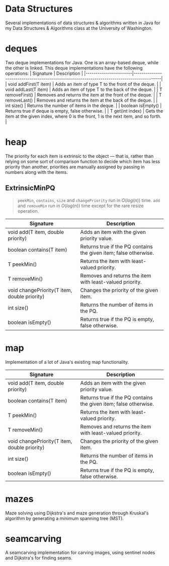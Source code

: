 # Data Structures
Several implementations of data structures & algorithms written in Java for my Data Structures & Algorithms class at the University of Washington.

# deques

Two deque implementations for Java. One is an array-based deque, while the other is linked. This deque implementations have the following operations:
| Signature             | Description                                                                               |
|-----------------------|-------------------------------------------------------------------------------------------|
| void addFirst(T item) | Adds an item of type T to the front of the deque.                                         |
| void addLast(T item)  | Adds an item of type T to the back of the deque.                                          |
| T removeFirst()       | Removes and returns the item at the front of the deque.                                   |
| T removeLast()        | Removes and returns the item at the back of the deque.                                    |
| int size()            | Returns the number of items in the deque.                                                 |
| boolean isEmpty()     | Returns true if deque is empty, false otherwise.                                          |
| T get(int index)      | Gets the item at the given index, where 0 is the front, 1 is the next item, and so forth. |

# heap

The priority for each item is extrinsic to the object — that is, rather than relying on some sort of comparison function to decide which item has less priority than another, priorities are manually assigned by passing in numbers along with the items.

## ExtrinsicMinPQ

> `peekMin`, `contains`, `size` and `changePriority` run in $O(log (n))$ time. `add` and `removeMin` run in $O(log (n))$ time except for the rare resize operation.


| Signature                                    | Description                                                      |
|----------------------------------------------|------------------------------------------------------------------|
| void add(T item, double priority)            | Adds an item with the given priority value.                      |
| boolean contains(T item)                     | Returns true if the PQ contains the given item; false otherwise. |
| T peekMin()                                  | Returns the item with least-valued priority.                     |
| T removeMin()                                | Removes and returns the item with least-valued priority.         |
| void changePriority(T item, double priority) | Changes the priority of the given item.                          |
| int size()                                   | Returns the number of items in the PQ.                           |
| boolean isEmpty()                            | Returns true if the PQ is empty, false otherwise.                |

# map

Implementation of a lot of Java's existing map functionality.

| Signature                                    | Description                                                      |
|----------------------------------------------|------------------------------------------------------------------|
| void add(T item, double priority)            | Adds an item with the given priority value.                      |
| boolean contains(T item)                     | Returns true if the PQ contains the given item; false otherwise. |
| T peekMin()                                  | Returns the item with least-valued priority.                     |
| T removeMin()                                | Removes and returns the item with least-valued priority.         |
| void changePriority(T item, double priority) | Changes the priority of the given item.                          |
| int size()                                   | Returns the number of items in the PQ.                           |
| boolean isEmpty()                            | Returns true if the PQ is empty, false otherwise.                |

# mazes

Maze solving using Dijkstra's and maze generation through Kruskal's algorithm by generating a minimum spanning tree (MST).

# seamcarving

A seamcarving implementation for carving images, using sentinel nodes and Dijkstra's for finding seams.         
